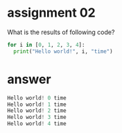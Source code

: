 # assignment 02
What is the results of following code?
```python
for i in [0, 1, 2, 3, 4]:
  print("Hello world!", i, "time")
```

# answer
```python
Hello world! 0 time
Hello world! 1 time
Hello world! 2 time
Hello world! 3 time
Hello world! 4 time
```

